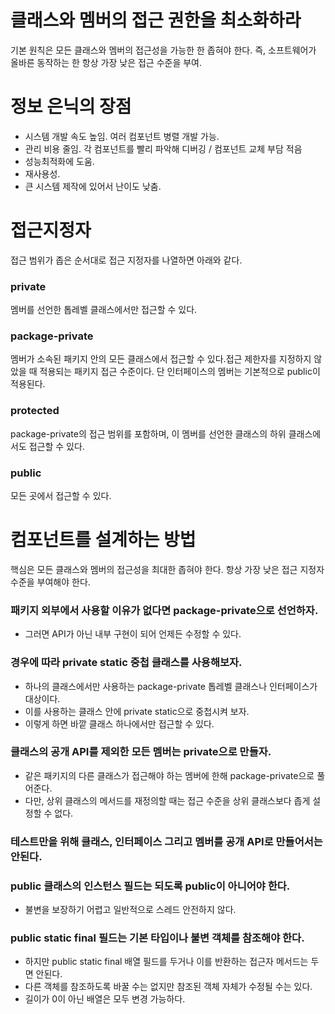 # 클래스와 멤버의 접근 권한을 최소화하라

기본 원칙은 모든 클래스와 멤버의 접근성을 가능한 한 좁혀야 한다. 즉, 소프트웨어가 올바른 동작하는 한 항상 가장 낮은 접근 수준을 부여.

# 정보 은닉의 장점

- 시스템 개발 속도 높임. 여러 컴포넌트 병렬 개발 가능.
- 관리 비용 줄임. 각 컴포넌트를 빨리 파악해 디버깅 / 컴포넌트 교체 부담 적음
- 성능최적화에 도움.
- 재사용성.
- 큰 시스템 제작에 있어서 난이도 낮춤.

# 접근지정자

접근 범위가 좁은 순서대로 접근 지정자를 나열하면 아래와 같다.

### private
멤버를 선언한 톱레벨 클래스에서만 접근할 수 있다.

### package-private
멤버가 소속된 패키지 안의 모든 클래스에서 접근할 수 있다.접근 제한자를 지정하지 않았을 때 적용되는 패키지 접근 수준이다.
단 인터페이스의 멤버는 기본적으로 public이 적용된다.

### protected
package-private의 접근 범위를 포함하며, 이 멤버를 선언한 클래스의 하위 클래스에서도 접근할 수 있다.

### public
모든 곳에서 접근할 수 있다.

# 컴포넌트를 설계하는 방법

핵심은 모든 클래스와 멤버의 접근성을 최대한 좁혀야 한다. 항상 가장 낮은 접근 지정자 수준을 부여해야 한다.

### 패키지 외부에서 사용할 이유가 없다면 package-private으로 선언하자.
- 그러면 API가 아닌 내부 구현이 되어 언제든 수정할 수 있다.

### 경우에 따라 private static 중첩 클래스를 사용해보자.
- 하나의 클래스에서만 사용하는 package-private 톱레벨 클래스나 인터페이스가 대상이다.
- 이를 사용하는 클래스 안에 private static으로 중첩시켜 보자.
- 이렇게 하면 바깥 클래스 하나에서만 접근할 수 있다.

### 클래스의 공개 API를 제외한 모든 멤버는 private으로 만들자.
- 같은 패키지의 다른 클래스가 접근해야 하는 멤버에 한해 package-private으로 풀어준다.
- 다만, 상위 클래스의 메서드를 재정의할 때는 접근 수준을 상위 클래스보다 좁게 설정할 수 없다.

### 테스트만을 위해 클래스, 인터페이스 그리고 멤버를 공개 API로 만들어서는 안된다.

### public 클래스의 인스턴스 필드는 되도록 public이 아니어야 한다.
- 불변을 보장하기 어렵고 일반적으로 스레드 안전하지 않다.

### public static final 필드는 기본 타입이나 불변 객체를 참조해야 한다.
- 하지만 public static final 배열 필드를 두거나 이를 반환하는 접근자 메서드는 두면 안된다.
- 다른 객체를 참조하도록 바꿀 수는 없지만 참조된 객체 자체가 수정될 수는 있다.
- 길이가 0이 아닌 배열은 모두 변경 가능하다.


